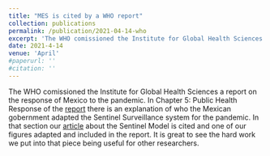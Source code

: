 ```yaml
---
title: "MES is cited by a WHO report"
collection: publications
permalink: /publication/2021-04-14-who
excerpt: 'The WHO comissioned the Institute for Global Health Sciences a report on the response of Mexico to the pandemic, one of MES articles was cited on it'
date: 2021-4-14
venue: 'April'
#paperurl: ''
#citation: ''
---
```

The WHO comissioned the Institute for Global Health Sciences a report on the response of Mexico to the pandemic.
In Chapter 5: Public Health Response of the [report](https://globalhealthsciences.ucsf.edu/sites/globalhealthsciences.ucsf.edu/files/mexico-covid-19-case-study-english.pdf) there is an explanation of who the Mexican gobernment adapted the Sentinel Surveillance system for the pandemic.
In that section our [article](https://datos.nexos.com.mx/descifrando-el-modelo-centinela/) about the Sentinel Model is cited and one of our figures adapted and included in the report. 
It is great to see the hard work we put into that piece being useful for other researchers. 
